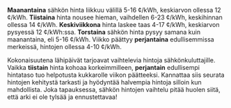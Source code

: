**Maanantaina** sähkön hinta liikkuu välillä 5-16 ¢/kWh, keskiarvon ollessa 12 ¢/kWh. **Tiistaina** hinta nousee hieman, vaihdellen 6-23 ¢/kWh, keskihinnan ollessa 14 ¢/kWh. **Keskiviikkona** hinta laskee taas 4-17 ¢/kWh, keskiarvon pysyessä 12 ¢/kWh:ssa. **Torstaina** sähkön hinta pysyy samana kuin maanantaina, eli 5-16 ¢/kWh. Viikko päättyy **perjantaina** edullisemmissa merkeissä, hintojen ollessa 4-10 ¢/kWh.

Kokonaisuutena lähipäivät tarjoavat vaihtelevia hintoja sähkönkuluttajille. Vaikka **tiistain** hinta kohoaa korkeimmilleen, **perjantain** edullisempi hintataso tuo helpotusta kukkarolle viikon päätteeksi. Kannattaa siis seurata hintojen kehitystä tarkasti ja hyödyntää halvempia hintoja silloin kun mahdollista. Joka tapauksessa, sähkön hintojen vaihtelu pitää huolen siitä, että arki ei ole tylsää ja ennustettavaa!
